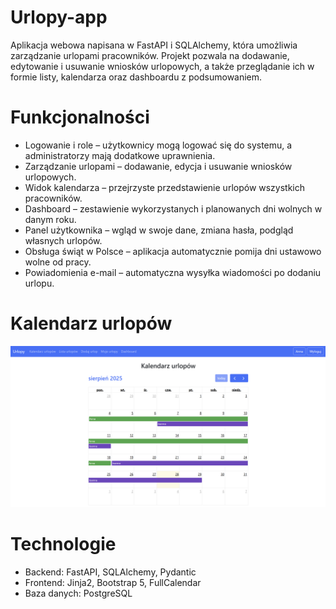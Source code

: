 # Urlopy-app 
Aplikacja webowa napisana w FastAPI i SQLAlchemy, która umożliwia zarządzanie urlopami pracowników. Projekt pozwala na dodawanie, edytowanie i usuwanie wniosków urlopowych, a także przeglądanie ich w formie listy, kalendarza oraz dashboardu z podsumowaniem.

# Funkcjonalności
- Logowanie i role – użytkownicy mogą logować się do systemu, a administratorzy mają dodatkowe uprawnienia.
- Zarządzanie urlopami – dodawanie, edycja i usuwanie wniosków urlopowych.
- Widok kalendarza – przejrzyste przedstawienie urlopów wszystkich pracowników.
- Dashboard – zestawienie wykorzystanych i planowanych dni wolnych w danym roku.
- Panel użytkownika – wgląd w swoje dane, zmiana hasła, podgląd własnych urlopów.
- Obsługa świąt w Polsce – aplikacja automatycznie pomija dni ustawowo wolne od pracy.
- Powiadomienia e-mail – automatyczna wysyłka wiadomości po dodaniu urlopu.
  
# Kalendarz urlopów
![Kalendarz urlopów](screenshots/calendar.png)

# Technologie
- Backend: FastAPI, SQLAlchemy, Pydantic
- Frontend: Jinja2, Bootstrap 5, FullCalendar
- Baza danych: PostgreSQL
